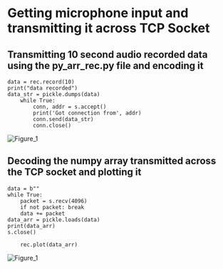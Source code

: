 # Getting microphone input and transmitting it across TCP Socket
## Transmitting 10 second audio recorded data using the py_arr_rec.py file and encoding it
```
data = rec.record(10)
print("data recorded")
data_str = pickle.dumps(data)
    while True:
        conn, addr = s.accept()
        print('Got connection from', addr)
        conn.send(data_str)
        conn.close()
```
![Figure_1](https://user-images.githubusercontent.com/60630614/111500007-e7ee0500-8719-11eb-8511-145a457213d1.png)
## Decoding the numpy array transmitted across the TCP socket and plotting it
```
data = b""
while True:
    packet = s.recv(4096)
    if not packet: break
    data += packet
data_arr = pickle.loads(data)
print(data_arr)
s.close()

    rec.plot(data_arr)
```
![Figure_1](https://user-images.githubusercontent.com/60630614/111499858-c3922880-8719-11eb-9150-20ab3b2a4107.png)
